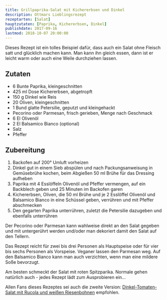 ```yaml
---
title: Grillpaprika-Salat mit Kichererbsen und Dinkel
description: Ottmars Lieblingsrezept
rezeptarten: [Salat]
hauptzutaten: [Paprika, Kichererbsen, Dinkel]
publishdate: 2017-09-16
lastmod: 2018-10-07 20:00:00
---
```


Dieses Rezept ist ein tolles Beispiel dafür, dass auch ein Salat ohne Fleisch satt und glücklich machen kann. Man kann ihn gleich essen, dann ist er leicht warm oder auch eine Weile durchziehen lassen.


## Zutaten

- 6 Bunte Paprika, kleingeschnitten
- 425 ml Dose Kichererbsen, abgetropft
- 150 g Dinkel wie Reis
- 20 Oliven, kleingeschnitten
- 1 Bund glatte Petersilie, geputzt und kleingehackt
- Pecorino oder Parmesan, frisch gerieben, Menge nach Geschmack
- 6 El Olivenöl
- 2 El Balsamico Bianco (optional)
- Salz
- Pfeffer


## Zubereitung

1. Backofen auf 200° Umluft vorheizen
2. Dinkel gut in einem Sieb abspülen und nach Packungsanweisung in Gemüsebrühe kochen, beim Abgießen 50 ml Brühe für das Dressing aufheben
3. Paprika mit 4 Esslöffeln Olivenöl und Pfeffer vermengen, auf ein Backblech geben und 25 Minuten im Backofen garen
4. Kichererbsen, Oliven, die 50 ml Brühe und je 2 Esslöffel Olivenöl und Balsamico Bianco in eine Schüssel geben, verrühren und mit Pfeffer abschmecken
5. Den gegarten Paprika unterrühren, zuletzt die Petersilie dazugeben und ebenfalls unterrühren

Der Pecorino oder Parmesan kann wahlweise direkt an den Salat gegeben und mit untergerührt werden und/oder man dekoriert damit den Salat auf den Tellern.

Das Rezept reicht für zwei bis drei Personen als Hauptspeise oder für vier bis sechs Personen als Vorspeise. Veganer lassen den Parmesan weg. Auf den Balsamico Bianco kann man auch verzichten, wenn man eine mildere Soße bevorzugt.

Am besten schmeckt der Salat mit roten Spitzparika. Normale gehen natürlich auch - jedes Rezept lädt zum Ausprobieren ein...

Allen Fans dieses Rezeptes sei auch die zweite Version: [Dinkel-Tomaten-Salat mit Rucola und weißen Riesenbohnen][1] empfohlen.


[1]: /rezepte/dinkel-tomaten-salat

